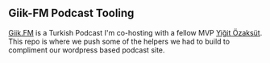 ## Giik-FM Podcast Tooling

[Giik.FM](http://giik.fm) is a Turkish Podcast I'm co-hosting with a fellow MVP [Yiğit Özaksüt](https://github.com/ozaksuty). This repo is where we push some of the helpers we had to build to compliment our wordpress based podcast site.
